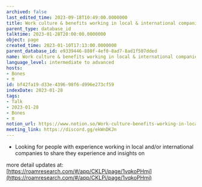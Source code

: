 ```yaml
---
archived: false
last_edited_time: 2023-09-18T10:49:00.0000000
title: Work culture & benefits working in local & international companies
parent_type: database_id
talktime: 2023-01-28T20:00:00.0000000
object: page
created_time: 2023-01-10T17:13:00.0000000
parent_database_id: e9339446-880f-4ef0-8ad7-8ad1f507dded
name: Work culture & benefits working in local & international companies
language_level: intermediate to advanced
hosts:
- Bones
- π
id: bf42fa19-d33e-4396-98f6-d996e273cf59
indexDate: 2023-01-28
tags:
- Talk
- 2023-01-28
- Bones
- π
notion_url: https://www.notion.so/Work-culture-benefits-working-in-local-international-companies-bf42fa19d33e439698f6d996e273cf59
meeting_link: https://discord.gg/ekWnDKJn
---
```


   - Looking for people with experience working in local and/or international companies to share they experience and insights on

more detail updates at:
[https://roamresearch.com/#/app/CKLPi/page/1vqkoPHmj](https://roamresearch.com/#/app/CKLPi/page/1vqkoPHmj)

























